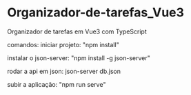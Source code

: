 # Organizador-de-tarefas_Vue3

Organizador de tarefas em Vue3 com TypeScript

comandos:
iniciar projeto:
"npm install"

instalar o json-server:
"npm install -g json-server"

rodar a api em json:
json-server db.json

subir a aplicação:
"npm run serve"
